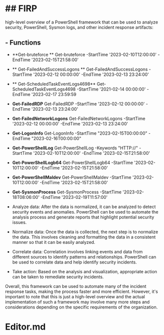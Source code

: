 # ## FIRP 

high-level overview of a PowerShell framework that can be used to analyze security, PowerShell, Sysmon logs, and other incident response artifacts:

## - Functions
- **Get-bruteforce ** 
 Get-bruteforce -StartTime '2023-02-10T12:00:00' -EndTime '2023-02-15T21:58:00'
 
- ** Get-FailedAndSuccessLogons ** 
Get-FailedAndSuccessLogons -StartTime '2023-02-12 00:00:00' -EndTime '2023-02-13 23:24:00'

- ** Get-ScheduledTaskEventLogs4698** 
Get-ScheduledTaskEventLogs4698 -StartTime '2021-02-14 00:00:00' -EndTime '2023-02-17 23:59:59

- **Get-FailedRDP** 
Get-FailedRDP -StartTime '2023-02-12 00:00:00' -EndTime '2023-02-13 23:24:00'

- **Get-FailedNetworkLogons** 
Get-FailedNetworkLogons -StartTime '2023-02-12 00:00:00' -EndTime '2023-02-13 23:24:00'

- **Get-LogonInfo**
Get-LogonInfo -StartTime "2023-02-15T00:00:00" -EndTime "2023-02-16T00:00:00"

- **Get-PowerShellLog**
Get-PowerShellLog -Keywords "HTTP://" -StartTime '2023-02-10T12:00:00' -EndTime '2023-02-15T21:58:00'

- **Get-PowerShellLogb64**
Get-PowerShellLogb64 -StartTime '2023-02-10T12:00:00' -EndTime '2023-02-15T21:58:00'

- **Get-PowerShellMaldev**
Get-PowerShellMaldev -StartTime '2023-02-10T12:00:00' -EndTime '2023-02-15T21:58:00'

- **Get-SysmonProcess**
Get-SysmonProcess -StartTime '2023-02-18T08:06:00' -EndTime '2023-02-19T11:57:00'



- Analyze data: After the data is normalized, it can be analyzed to detect security events and anomalies. PowerShell can be used to automate the analysis process and generate reports that highlight potential security issues.

- Normalize data: Once the data is collected, the next step is to normalize the data. This involves cleaning and formatting the data in a consistent manner so that it can be easily analyzed.

- Correlate data: Correlation involves linking events and data from different sources to identify patterns and relationships. PowerShell can be used to correlate data and help identify security incidents.

- Take action: Based on the analysis and visualization, appropriate action can be taken to remediate security incidents.

Overall, this framework can be used to automate many of the incident response tasks, making the process faster and more efficient. However, it's important to note that this is just a high-level overview and the actual implementation of such a framework may involve many more steps and considerations depending on the specific requirements of the organization.

# Editor.md
